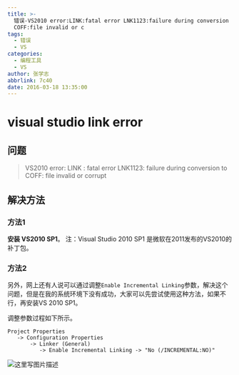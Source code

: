 ```yaml
---
title: >-
  错误-VS2010 error:LINK:fatal error LNK1123:failure during conversion to
  COFF:file invalid or c
tags:
  - 错误
  - VS
categories:
  - 编程工具
  - VS
author: 张学志
abbrlink: 7c40
date: 2016-03-18 13:35:00
---
```





# visual studio link error

## 问题

> VS2010 error: LINK : fatal error LNK1123: failure during conversion to COFF: file invalid or corrupt

## 解决方法

### 方法1
**安装 VS2010 SP1**。
注：Visual Studio 2010 SP1 是微软在2011发布的VS2010的补丁包。

<!-- more -->

### 方法2
另外，网上还有人说可以通过调整`Enable Incremental Linking`参数，解决这个问题，但是在我的系统环境下没有成功，大家可以先尝试使用这种方法，如果不行，再安装VS 2010 SP1。

调整参数过程如下所示。

```
Project Properties 
   -> Configuration Properties 
       -> Linker (General) 
          -> Enable Incremental Linking -> "No (/INCREMENTAL:NO)"
```

![这里写图片描述](http://img.blog.csdn.net/20160318082120603)
